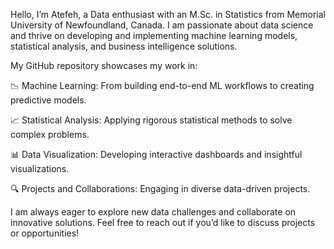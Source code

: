 Hello, I’m Atefeh, a Data enthusiast with an M.Sc. in Statistics from Memorial University of Newfoundland, Canada. I am passionate about data science and thrive on developing and implementing machine learning models, statistical analysis, and business intelligence solutions.

My GitHub repository showcases my work in:

📉 Machine Learning: From building end-to-end ML workflows to creating predictive models.    

📈 Statistical Analysis: Applying rigorous statistical methods to solve complex problems.    

📊 Data Visualization: Developing interactive dashboards and insightful visualizations.    

🔍 Projects and Collaborations: Engaging in diverse data-driven projects.      

I am always eager to explore new data challenges and collaborate on innovative solutions. Feel free to reach out if you’d like to discuss projects or opportunities!

<!---
akheirollahi/akheirollahi is a ✨ special ✨ repository because its `README.md` (this file) appears on your GitHub profile.
You can click the Preview link to take a look at your changes.
--->
